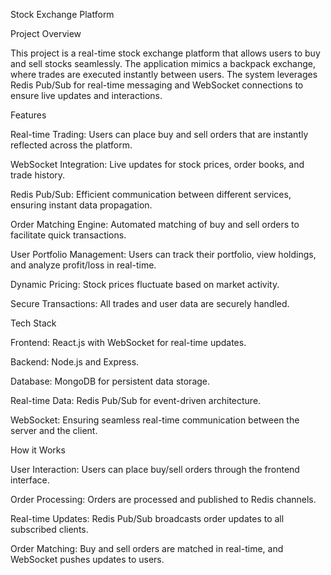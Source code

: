 Stock Exchange Platform

Project Overview

This project is a real-time stock exchange platform that allows users to buy and sell stocks seamlessly. The application mimics a backpack exchange, where trades are executed instantly between users. The system leverages Redis Pub/Sub for real-time messaging and WebSocket connections to ensure live updates and interactions.

Features

Real-time Trading: Users can place buy and sell orders that are instantly reflected across the platform.

WebSocket Integration: Live updates for stock prices, order books, and trade history.

Redis Pub/Sub: Efficient communication between different services, ensuring instant data propagation.

Order Matching Engine: Automated matching of buy and sell orders to facilitate quick transactions.

User Portfolio Management: Users can track their portfolio, view holdings, and analyze profit/loss in real-time.

Dynamic Pricing: Stock prices fluctuate based on market activity.

Secure Transactions: All trades and user data are securely handled.

Tech Stack

Frontend: React.js with WebSocket for real-time updates.

Backend: Node.js and Express.

Database: MongoDB for persistent data storage.

Real-time Data: Redis Pub/Sub for event-driven architecture.

WebSocket: Ensuring seamless real-time communication between the server and the client.

How it Works

User Interaction: Users can place buy/sell orders through the frontend interface.

Order Processing: Orders are processed and published to Redis channels.

Real-time Updates: Redis Pub/Sub broadcasts order updates to all subscribed clients.

Order Matching: Buy and sell orders are matched in real-time, and WebSocket pushes updates to users.
